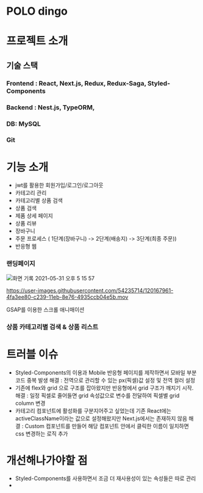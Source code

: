 # POLO dingo 



# 프로젝트 소개

## 기술 스택
### Frontend : React, Next.js, Redux, Redux-Saga, Styled-Components
### Backend : Nest.js, TypeORM, 
### DB: MySQL
### Git

# 기능 소개
- jwt를 활용한 회원가입/로그인/로그아웃
- 카테고리 관리
- 카테고리별 상품 검색
- 상품 검색
- 제품 상세 페이지
- 상품 리뷰
- 장바구니
- 주문 프로세스 ( 1단계(장바구니) -> 2단계(배송지) -> 3단계(최종 주문))
- 반응형 웹

### 랜딩페이지 

![화면 기록 2021-05-31 오후 5 15 57](https://user-images.githubusercontent.com/54235714/120165369-7876b480-c236-11eb-9942-54c25a7241bc.gif)


https://user-images.githubusercontent.com/54235714/120167961-4fa3ee80-c239-11eb-8e76-4935ccb04e5b.mov



GSAP를 이용한 스크롤 애니매이션

### 상품 카테고리별 검색 & 상품 리스트



# 트러블 이슈 
- Styled-Components의 이용과 Mobile 반응형 페이지를 제작하면서 모바일 부분 코드 중복 발생
해결 : 전역으로 관리할 수 있는 px(픽셀)값 설정 및 전역 컬러 설정
- 기존에 flex와 grid 으로 구조를 잡아왔지만 반응형에서 grid 구조가 깨지기 시작.
해결 : 일정 픽셀로 줄어들면 grid 속성값으로 변수를 전달하여 픽셀별 grid column 변경
- 카테고리 컴포넌트에 활성화를 구분지어주고 싶었는데 기존 React에는 activeClassName이라는 값으로 설정해왔지만 Next.js에서는 존재하지 않음
해결 : Custom <ActiveLink> 컴포넌트를 만들어 해당 컴포넌트 안에서 클릭한 이름이 일치하면 css 변경하는 로직 추가



# 개선해나가야할 점
- Styled-Components를 사용하면서 조금 더 재사용성이 있는 속성들은 따로 관리
- 
